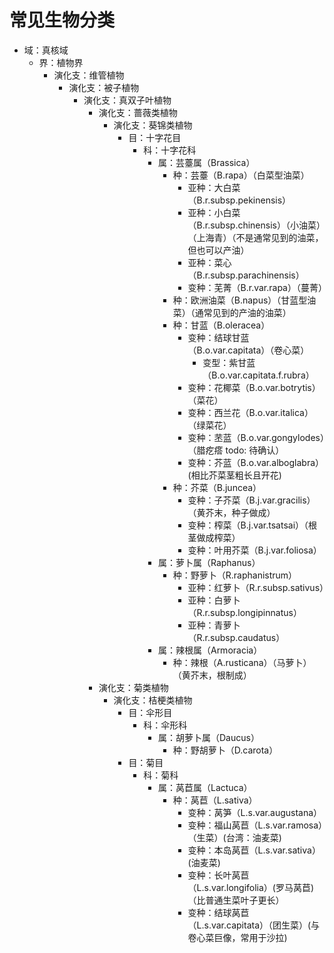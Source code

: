 # 常见生物分类

- 域：真核域
  - 界：植物界
    - 演化支：维管植物
      - 演化支：被子植物
        - 演化支：真双子叶植物
          - 演化支：蔷薇类植物
            - 演化支：葵锦类植物
              - 目：十字花目
                - 科：十字花科
                  - 属：芸薹属（Brassica）
                    - 种：芸薹（B.rapa）（白菜型油菜）
                      - 亚种：大白菜（B.r.subsp.pekinensis）
                      - 亚种：小白菜（B.r.subsp.chinensis）（小油菜）（上海青）（不是通常见到的油菜，但也可以产油）
                      - 亚种：菜心（B.r.subsp.parachinensis）
                      - 变种：芜菁（B.r.var.rapa）（蔓菁）
                    - 种：欧洲油菜（B.napus）（甘蓝型油菜）（通常见到的产油的油菜）
                    - 种：甘蓝（B.oleracea）
                      - 变种：结球甘蓝（B.o.var.capitata）（卷心菜）
                        - 变型：紫甘蓝（B.o.var.capitata.f.rubra）
                      - 变种：花椰菜（B.o.var.botrytis）（菜花）
                      - 变种：西兰花（B.o.var.italica）（绿菜花）
                      - 变种：苤蓝（B.o.var.gongylodes）（腊疙瘩 todo: 待确认）
                      - 变种：芥蓝（B.o.var.alboglabra）(相比芥菜茎粗长且开花)
                    - 种：芥菜（B.juncea）
                      - 变种：子芥菜（B.j.var.gracilis）（黄芥末，种子做成）
                      - 变种：榨菜（B.j.var.tsatsai）（根茎做成榨菜）
                      - 变种：叶用芥菜（B.j.var.foliosa）
                  - 属：萝卜属（Raphanus）
                    - 种：野萝卜（R.raphanistrum）
                      - 亚种：红萝卜（R.r.subsp.sativus）
                      - 亚种：白萝卜（R.r.subsp.longipinnatus）
                      - 亚种：青萝卜（R.r.subsp.caudatus）
                  - 属：辣根属（Armoracia）
                    - 种：辣根（A.rusticana）（马萝卜）（黄芥末，根制成）
          - 演化支：菊类植物
            - 演化支：桔梗类植物
              - 目：伞形目
                - 科：伞形科
                  - 属：胡萝卜属（Daucus）
                    - 种：野胡萝卜（D.carota）
              - 目：菊目
                - 科：菊科
                  - 属：莴苣属（Lactuca）
                    - 种：莴苣（L.sativa）
                      - 变种：莴笋（L.s.var.augustana）
                      - 变种：福山莴苣（L.s.var.ramosa）（生菜）(台湾：油麦菜)
                      - 变种：本岛莴苣（L.s.var.sativa）(油麦菜)
                      - 变种：长叶莴苣（L.s.var.longifolia）(罗马莴苣)（比普通生菜叶子更长）
                      - 变种：结球莴苣（L.s.var.capitata）（团生菜）(与卷心菜巨像，常用于沙拉)
